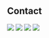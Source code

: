 ## Contact
<a target="_blank" rel="noopener noreferrer" href="https://www.linkedin.com/in/riza-semih-koca/">
  <img src="https://camo.githubusercontent.com/591c02e8ff595d43e0b35b1b29aed639a7154b959cd8f8c854b9e176d885b094/68747470733a2f2f696d672e736869656c64732e696f2f62616467652f4c696e6b6564496e2d3030373742353f7374796c653d666f722d7468652d6261646765266c6f676f3d6c696e6b6564696e266c6f676f436f6c6f723d7768697465" data-canonical-src="https://img.shields.io/badge/LinkedIn-0077B5?style=for-the-badge&logo=linkedin&logoColor=white" style="max-width: 100%;" ></a>
  <a target="_blank" rel="noopener noreferrer" href="mailto:rsemihkoca@outlook.com"><img src="https://camo.githubusercontent.com/f7127b0e4bc56188991270f875d7602019213ce6dd1ccaf783760844b1e44a41/68747470733a2f2f696d672e736869656c64732e696f2f62616467652f4d6963726f736f66745f4f75746c6f6f6b2d3030373844343f7374796c653d666f722d7468652d6261646765266c6f676f3d6d6963726f736f66742d6f75746c6f6f6b266c6f676f436f6c6f723d7768697465" data-canonical-src="https://img.shields.io/badge/Microsoft_Outlook-0078D4?style=for-the-badge&logo=microsoft-outlook&logoColor=white" style="max-width: 100%;" target="_blank"></a>
<a target="_blank" rel
="noopener noreferrer" href="https://discordapp.com/users/r%C4%B1zasemihkoca#4090"><img src="https://img.shields.io/badge/Discord-5865F2?style=for-the-badge&logo=discord&logoColor=white" data-canonical-src="https://img.shields.io/badge/Discord-5865F2?style=for-the-badge&logo=discord&logoColor=white" style="max-width: 100%;" target="_blank" ></a>
<a target="_blank" rel="noopener noreferrer" href="https://www.instagram.com/rsemihkoca/"><img src="https://camo.githubusercontent.com/25086f56cd45be5a899ae3feff86e2002bbd656fa569b666d2dd828b538fc9e3/68747470733a2f2f696d672e736869656c64732e696f2f62616467652f496e7374616772616d2d4534343035463f7374796c653d666f722d7468652d6261646765266c6f676f3d696e7374616772616d266c6f676f436f6c6f723d7768697465" data-canonical-src="https://img.shields.io/badge/Instagram-E4405F?style=for-the-badge&logo=instagram&logoColor=white" style="max-width: 100%;" target="_blank"></a>

